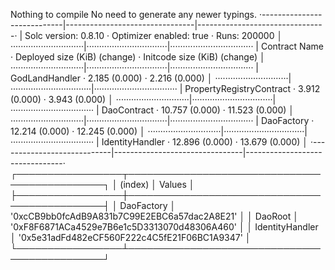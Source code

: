 Nothing to compile
No need to generate any newer typings.
 ·----------------------------|--------------------------------|--------------------------------·
 |  Solc version: 0.8.10      ·  Optimizer enabled: true       ·  Runs: 200000                  │
 ·····························|································|·································
 |  Contract Name             ·  Deployed size (KiB) (change)  ·  Initcode size (KiB) (change)  │
 ·····························|································|·································
 |  GodLandHandler            ·                 2.185 (0.000)  ·                 2.216 (0.000)  │
 ·····························|································|·································
 |  PropertyRegistryContract  ·                 3.912 (0.000)  ·                 3.943 (0.000)  │
 ·····························|································|·································
 |  DaoContract               ·                10.757 (0.000)  ·                11.523 (0.000)  │
 ·····························|································|·································
 |  DaoFactory                ·                12.214 (0.000)  ·                12.245 (0.000)  │
 ·····························|································|·································
 |  IdentityHandler           ·                12.896 (0.000)  ·                13.679 (0.000)  │
 ·----------------------------|--------------------------------|--------------------------------·
┌─────────────────┬──────────────────────────────────────────────┐
│     (index)     │                    Values                    │
├─────────────────┼──────────────────────────────────────────────┤
│   DaoFactory    │ '0xcCB9bb0fcAdB9A831b7C99E2EBC6a57dac2A8E21' │
│     DaoRoot     │ '0xF8F6871ACa4529e7B6e1c5D3313070d48306A460' │
│ IdentityHandler │ '0x5e31adFd482eCF560F222c4C5fE21F06BC1A9347' │
└─────────────────┴──────────────────────────────────────────────┘
